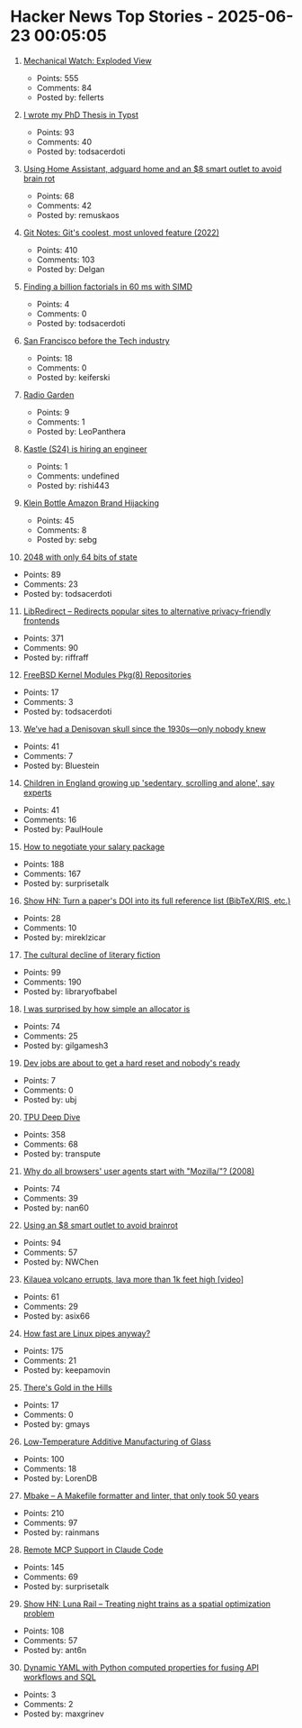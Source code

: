 # Hacker News Top Stories - 2025-06-23 00:05:05

1. [Mechanical Watch: Exploded View](https://fellerts.no/projects/epoch.html)
   - Points: 555
   - Comments: 84
   - Posted by: fellerts

2. [I wrote my PhD Thesis in Typst](https://fransskarman.com/phd_thesis_in_typst.html)
   - Points: 93
   - Comments: 40
   - Posted by: todsacerdoti

3. [Using Home Assistant, adguard home and an $8 smart outlet to avoid brain rot](https://www.romanklasen.com/blog/beating-brainrot-by-button/)
   - Points: 68
   - Comments: 42
   - Posted by: remuskaos

4. [Git Notes: Git's coolest, most unloved­ feature (2022)](https://tylercipriani.com/blog/2022/11/19/git-notes-gits-coolest-most-unloved-feature/)
   - Points: 410
   - Comments: 103
   - Posted by: Delgan

5. [Finding a billion factorials in 60 ms with SIMD](https://codeforces.com/blog/entry/143279)
   - Points: 4
   - Comments: 0
   - Posted by: todsacerdoti

6. [San Francisco before the Tech industry](https://www.laphamsquarterly.org/content/episode-3-francine-prose)
   - Points: 18
   - Comments: 0
   - Posted by: keiferski

7. [Radio Garden](https://radio.garden/?2025)
   - Points: 9
   - Comments: 1
   - Posted by: LeoPanthera

8. [Kastle (S24) is hiring an engineer](https://www.ycombinator.com/companies/kastle/jobs/ItDVKB7-founding-engineer-at-kastle-s24)
   - Points: 1
   - Comments: undefined
   - Posted by: rishi443

9. [Klein Bottle Amazon Brand Hijacking](https://www.kleinbottle.com/Amazon_Brand_Hijacking.html)
   - Points: 45
   - Comments: 8
   - Posted by: sebg

10. [2048 with only 64 bits of state](https://github.com/izabera/bitwise-challenge-2048)
   - Points: 89
   - Comments: 23
   - Posted by: todsacerdoti

11. [LibRedirect – Redirects popular sites to alternative privacy-friendly frontends](https://libredirect.github.io)
   - Points: 371
   - Comments: 90
   - Posted by: riffraff

12. [FreeBSD Kernel Modules Pkg(8) Repositories](https://vermaden.wordpress.com/2025/06/22/freebsd-kernel-modules-pkg8-repositories/)
   - Points: 17
   - Comments: 3
   - Posted by: todsacerdoti

13. [We’ve had a Denisovan skull since the 1930s—only nobody knew](https://arstechnica.com/science/2025/06/the-controversial-dragon-man-skull-was-a-denisovan/)
   - Points: 41
   - Comments: 7
   - Posted by: Bluestein

14. [Children in England growing up 'sedentary, scrolling and alone', say experts](https://www.theguardian.com/society/2025/jun/11/children-sedentary-scrolling-alone-lack-of-play-england)
   - Points: 41
   - Comments: 16
   - Posted by: PaulHoule

15. [How to negotiate your salary package](https://www.complexsystemspodcast.com/episodes/how-to-negotiate-your-salary-package/)
   - Points: 188
   - Comments: 167
   - Posted by: surprisetalk

16. [Show HN: Turn a paper's DOI into its full reference list (BibTeX/RIS, etc.)](https://references.mireklzicar.com)
   - Points: 28
   - Comments: 10
   - Posted by: mireklzicar

17. [The cultural decline of literary fiction](https://oyyy.substack.com/p/the-cultural-decline-of-literary)
   - Points: 99
   - Comments: 190
   - Posted by: libraryofbabel

18. [I was surprised by how simple an allocator is](https://tgmatos.github.io/allocators-are-for-monkeys-with-typewriters/)
   - Points: 74
   - Comments: 25
   - Posted by: gilgamesh3

19. [Dev jobs are about to get a hard reset and nobody's ready](https://old.reddit.com/r/ClaudeAI/comments/1lhgdbd/dev_jobs_are_about_to_get_a_hard_reset_and/)
   - Points: 7
   - Comments: 0
   - Posted by: ubj

20. [TPU Deep Dive](https://henryhmko.github.io/posts/tpu/tpu.html)
   - Points: 358
   - Comments: 68
   - Posted by: transpute

21. [Why do all browsers' user agents start with "Mozilla/"? (2008)](https://stackoverflow.com/questions/1114254/why-do-all-browsers-user-agents-start-with-mozilla)
   - Points: 74
   - Comments: 39
   - Posted by: nan60

22. [Using an $8 smart outlet to avoid brainrot](https://www.neilchen.co/blog/kasa)
   - Points: 94
   - Comments: 57
   - Posted by: NWChen

23. [Kilauea volcano errupts, lava more than 1k feet high [video]](https://www.youtube.com/watch?v=oG5zz9Sjw3E)
   - Points: 61
   - Comments: 29
   - Posted by: asix66

24. [How fast are Linux pipes anyway?](https://mazzo.li/posts/fast-pipes.html)
   - Points: 175
   - Comments: 21
   - Posted by: keepamovin

25. [There's Gold in the Hills](https://longreads.com/2025/06/12/blm-land-enduring-wild-josh-jackson/)
   - Points: 17
   - Comments: 0
   - Posted by: gmays

26. [Low-Temperature Additive Manufacturing of Glass](https://www.ll.mit.edu/research-and-development/advanced-technology/microsystems-prototyping-foundry/low-temperature)
   - Points: 100
   - Comments: 18
   - Posted by: LorenDB

27. [Mbake – A Makefile formatter and linter, that only took 50 years](https://github.com/EbodShojaei/bake)
   - Points: 210
   - Comments: 97
   - Posted by: rainmans

28. [Remote MCP Support in Claude Code](https://www.anthropic.com/news/claude-code-remote-mcp?campaignId=13926158&source=i_email&medium=email&content=Oct2024AnalysisTool&messageTypeId=140367)
   - Points: 145
   - Comments: 69
   - Posted by: surprisetalk

29. [Show HN: Luna Rail – Treating night trains as a spatial optimization problem](https://luna-rail.com/en/home-2)
   - Points: 108
   - Comments: 57
   - Posted by: ant6n

30. [Dynamic YAML with Python computed properties for fusing API workflows and SQL](https://sequor.dev/)
   - Points: 3
   - Comments: 2
   - Posted by: maxgrinev

